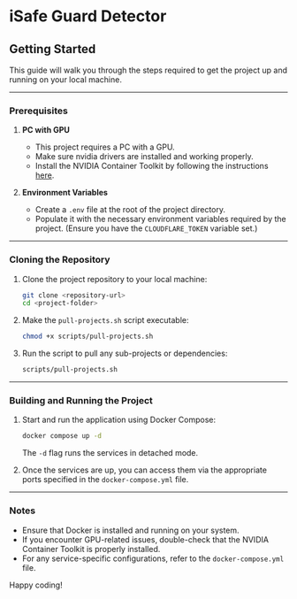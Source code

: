 # iSafe Guard Detector

## Getting Started

This guide will walk you through the steps required to get the project up and running on your local machine.

---

### Prerequisites

1. **PC with GPU**

   - This project requires a PC with a GPU.
   - Make sure nvidia drivers are installed and working properly.
   - Install the NVIDIA Container Toolkit by following the instructions [here](https://docs.nvidia.com/datacenter/cloud-native/container-toolkit/latest/install-guide.html).

2. **Environment Variables**
   - Create a `.env` file at the root of the project directory.
   - Populate it with the necessary environment variables required by the project. (Ensure you have the `CLOUDFLARE_TOKEN` variable set.)

---

### Cloning the Repository

1. Clone the project repository to your local machine:

   ```bash
   git clone <repository-url>
   cd <project-folder>
   ```

2. Make the `pull-projects.sh` script executable:

   ```bash
   chmod +x scripts/pull-projects.sh
   ```

3. Run the script to pull any sub-projects or dependencies:
   ```bash
   scripts/pull-projects.sh
   ```

---

### Building and Running the Project

1. Start and run the application using Docker Compose:

   ```bash
   docker compose up -d
   ```

   The `-d` flag runs the services in detached mode.

2. Once the services are up, you can access them via the appropriate ports specified in the `docker-compose.yml` file.

---

### Notes

- Ensure that Docker is installed and running on your system.
- If you encounter GPU-related issues, double-check that the NVIDIA Container Toolkit is properly installed.
- For any service-specific configurations, refer to the `docker-compose.yml` file.

Happy coding!

